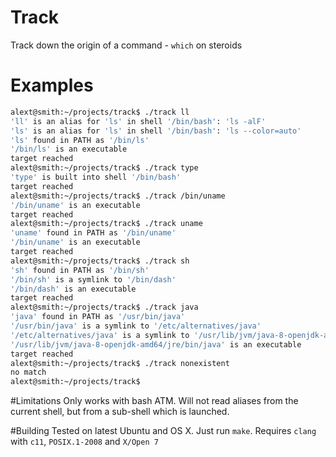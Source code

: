 # Track
Track down the origin of a command - `which` on steroids

# Examples
```bash
alext@smith:~/projects/track$ ./track ll
'll' is an alias for 'ls' in shell '/bin/bash': 'ls -alF'
'ls' is an alias for 'ls' in shell '/bin/bash': 'ls --color=auto'
'ls' found in PATH as '/bin/ls'
'/bin/ls' is an executable
target reached
alext@smith:~/projects/track$ ./track type
'type' is built into shell '/bin/bash'
target reached
alext@smith:~/projects/track$ ./track /bin/uname
'/bin/uname' is an executable
target reached
alext@smith:~/projects/track$ ./track uname
'uname' found in PATH as '/bin/uname'
'/bin/uname' is an executable
target reached
alext@smith:~/projects/track$ ./track sh
'sh' found in PATH as '/bin/sh'
'/bin/sh' is a symlink to '/bin/dash'
'/bin/dash' is an executable
target reached
alext@smith:~/projects/track$ ./track java
'java' found in PATH as '/usr/bin/java'
'/usr/bin/java' is a symlink to '/etc/alternatives/java'
'/etc/alternatives/java' is a symlink to '/usr/lib/jvm/java-8-openjdk-amd64/jre/bin/java'
'/usr/lib/jvm/java-8-openjdk-amd64/jre/bin/java' is an executable
target reached
alext@smith:~/projects/track$ ./track nonexistent
no match
alext@smith:~/projects/track$
```
#Limitations
Only works with bash ATM. Will not read aliases from the current shell, but from a sub-shell which is launched.

#Building
Tested on latest Ubuntu and OS X. Just run `make`. Requires `clang` with `c11`, `POSIX.1-2008` and `X/Open 7`
